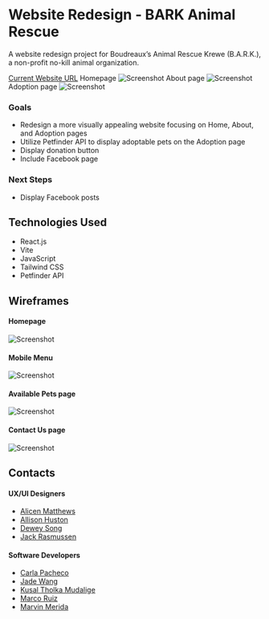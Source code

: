 # Website Redesign - BARK Animal Rescue
A website redesign project for Boudreaux’s Animal Rescue Krewe (B.A.R.K.), a non-profit no-kill animal organization. 

[Current Website URL](http://barkanimalrescue.org/)
Homepage
![Screenshot](https://i.imgur.com/vUSAFaM.jpg)
About page
![Screenshot](https://i.imgur.com/5IgJXNQ.png)
Adoption page
![Screenshot](https://i.imgur.com/MiJellA.png)

### Goals
- Redesign a more visually appealing website focusing on Home, About, and Adoption pages
- Utilize Petfinder API to display adoptable pets on the Adoption page
- Display donation button
- Include Facebook page

### Next Steps
- Display Facebook posts

## Technologies Used
- React.js
- Vite
- JavaScript
- Tailwind CSS
- Petfinder API

## Wireframes
#### Homepage
![Screenshot](https://i.imgur.com/dtaf65g.png)
#### Mobile Menu
![Screenshot](https://i.imgur.com/9exLccO.png)
#### Available Pets page
![Screenshot](https://i.imgur.com/qEg2aDz.png)
#### Contact Us page
![Screenshot](https://i.imgur.com/VXrjtbR.png)

## Contacts
#### UX/UI Designers
- [Alicen Matthews](https://www.linkedin.com/in/alicenmatthews/)
- [Allison Huston](https://www.linkedin.com/in/al-huston/)
- [Dewey Song](https://www.linkedin.com/in/duhyungsong/)
- [Jack Rasmussen](https://www.linkedin.com/in/j-rasmussen/)

#### Software Developers
- [Carla Pacheco](https://github.com/cmpacheco23)
- [Jade Wang](https://github.com/jadewang425)
- [Kusal Tholka Mudalige](https://github.com/aizealawin)
- [Marco Ruiz](https://github.com/mar69287)
- [Marvin Merida](https://github.com/mmarvin3)
